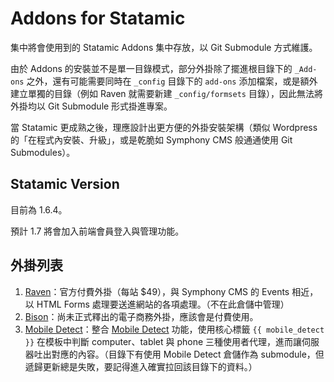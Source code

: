 # Addons for Statamic

集中將會使用到的 Statamic Addons 集中存放，以 Git Submodule 方式維護。

由於 Addons 的安裝並不是單一目錄模式，部分外掛除了擺進根目錄下的 `_Add-ons` 之外，還有可能需要同時在 `_config` 目錄下的 `add-ons` 添加檔案，或是額外建立單獨的目錄（例如 Raven 就需要新建 `_config/formsets` 目錄），因此無法將外掛均以 Git Submodule 形式掛進專案。

當 Statamic 更成熟之後，理應設計出更方便的外掛安裝架構（類似 Wordpress 的「在程式內安裝、升級」，或是乾脆如 Symphony CMS 般通通使用 Git Submodules）。

## Statamic Version

目前為 1.6.4。

預計 1.7 將會加入前端會員登入與管理功能。

## 外掛列表

1. [Raven](http://www.statamic.com/add-ons/raven)：官方付費外掛（每站 $49），與 Symphony CMS 的 Events 相近，以 HTML Forms 處理要送進網站的各項處理。（不在此倉儲中管理）
2. [Bison](http://builtwithbison.com)：尚未正式釋出的電子商務外掛，應該會是付費使用。
3. [Mobile Detect](https://github.com/sergeifilippov/statamic-mobile-detect)：整合 [Mobile Detect](https://github.com/serbanghita/Mobile-Detect) 功能，使用核心標籤 `{{ mobile_detect }}` 在模板中判斷 computer、tablet 與 phone 三種使用者代理，進而讓伺服器吐出對應的內容。（目錄下有使用 Mobile Detect 倉儲作為 submodule，但遞歸更新總是失敗，要記得進入確實拉回該目錄下的資料。）